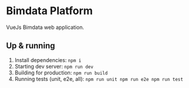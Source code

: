 # Bimdata Platform
VueJs Bimdata web application.
## Up & running
1. Install dependencies:
`
npm i
`
2. Starting dev server:
`
npm run dev
`
3. Building for production:
`
npm run build
`
4. Running tests (unit, e2e, all):
`
npm run unit
npm run e2e
npm run test
`